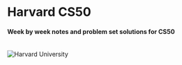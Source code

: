 # Harvard CS50
#### Week by week notes and problem set solutions for CS50

<br />
<img align="center" src="https://user-images.githubusercontent.com/110672478/213848420-2ad00be8-f641-4623-b8aa-1830f2b0ea76.png" alt="Harvard University">
